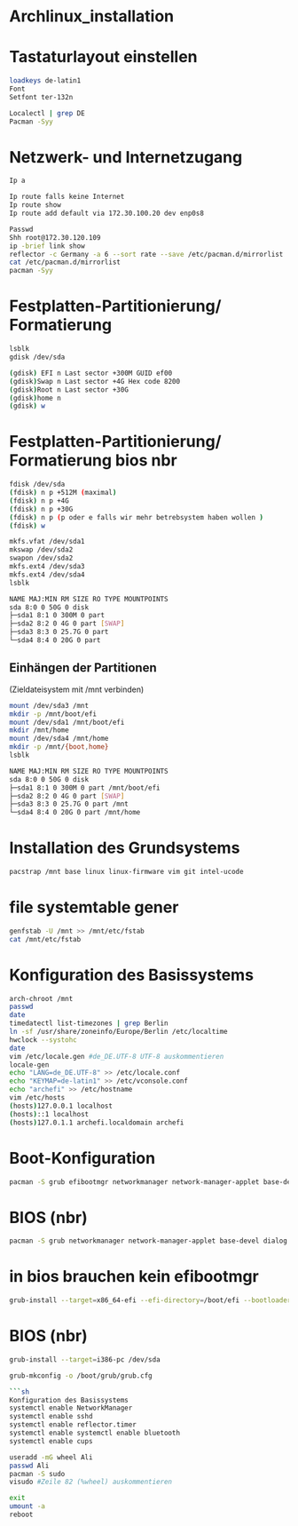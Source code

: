 # Archlinux_installation


# Tastaturlayout einstellen
```sh
loadkeys de-latin1
Font
Setfont ter-132n
```

```sh
Localectl | grep DE
Pacman -Syy
```

# Netzwerk- und Internetzugang
```sh
Ip a

Ip route falls keine Internet
Ip route show
Ip route add default via 172.30.100.20 dev enp0s8
```

```sh
Passwd
Shh root@172.30.120.109
ip -brief link show
reflector -c Germany -a 6 --sort rate --save /etc/pacman.d/mirrorlist
cat /etc/pacman.d/mirrorlist
pacman -Syy
```

# Festplatten-Partitionierung/ Formatierung
```sh
lsblk
gdisk /dev/sda
```

```sh
(gdisk) EFI n Last sector +300M GUID ef00
(gdisk)Swap n Last sector +4G Hex code 8200
(gdisk)Root n Last sector +30G
(gdisk)home n
(gdisk) w
```

# Festplatten-Partitionierung/ Formatierung bios nbr
```sh
fdisk /dev/sda
(fdisk) n p +512M (maximal)
(fdisk) n p +4G
(fdisk) n p +30G
(fdisk) n p (p oder e falls wir mehr betrebsystem haben wollen )
(fdisk) w
```

```sh
mkfs.vfat /dev/sda1
mkswap /dev/sda2
swapon /dev/sda2
mkfs.ext4 /dev/sda3
mkfs.ext4 /dev/sda4
lsblk
```

```sh
NAME MAJ:MIN RM SIZE RO TYPE MOUNTPOINTS
sda 8:0 0 50G 0 disk
├─sda1 8:1 0 300M 0 part
├─sda2 8:2 0 4G 0 part [SWAP]
├─sda3 8:3 0 25.7G 0 part
└─sda4 8:4 0 20G 0 part
```

## Einhängen der Partitionen
(Zieldateisystem mit /mnt verbinden)
```sh
mount /dev/sda3 /mnt
mkdir -p /mnt/boot/efi
mount /dev/sda1 /mnt/boot/efi
mkdir /mnt/home
mount /dev/sda4 /mnt/home
mkdir -p /mnt/{boot,home}
lsblk
```

```sh
NAME MAJ:MIN RM SIZE RO TYPE MOUNTPOINTS
sda 8:0 0 50G 0 disk
├─sda1 8:1 0 300M 0 part /mnt/boot/efi
├─sda2 8:2 0 4G 0 part [SWAP]
├─sda3 8:3 0 25.7G 0 part /mnt
└─sda4 8:4 0 20G 0 part /mnt/home
```

# Installation des Grundsystems

```sh
pacstrap /mnt base linux linux-firmware vim git intel-ucode
```

# file systemtable gener
```sh
genfstab -U /mnt >> /mnt/etc/fstab
cat /mnt/etc/fstab
```

# Konfiguration des Basissystems

```sh
arch-chroot /mnt
passwd
date
timedatectl list-timezones | grep Berlin
ln -sf /usr/share/zoneinfo/Europe/Berlin /etc/localtime
hwclock --systohc
date
vim /etc/locale.gen #de_DE.UTF-8 UTF-8 auskommentieren
locale-gen
echo "LANG=de_DE.UTF-8" >> /etc/locale.conf
echo "KEYMAP=de-latin1" >> /etc/vconsole.conf
echo "archefi" >> /etc/hostname
vim /etc/hosts
(hosts)127.0.0.1 localhost
(hosts)::1 localhost
(hosts)127.0.1.1 archefi.localdomain archefi
```

# Boot-Konfiguration
```sh
pacman -S grub efibootmgr networkmanager network-manager-applet base-devel dialog mtools dosfstools wpa_supplicant reflector linux-headers xdg-utils xdg-user-dirs rsync inetutils dnsutils nfs-utils gvfs gvfs-smb openssh xf86-video-intel bluez bluez-utils cups hplip pulseaudio alsa-utils pavucontrol terminus-font
```

# BIOS (nbr)
```sh
pacman -S grub networkmanager network-manager-applet base-devel dialog mtools dosfstools wpa_supplicant reflector linux-headers cups hplip xdg-utils xdg-user-dirs rsync inetutils dnsutils nfs-utils gvfs gvfs-smb openssh xf86-video-intel bluez bluez-utils pulseaudio alsa-utils pavucontrol terminus-font
```

# in bios brauchen kein efibootmgr
```sh
grub-install --target=x86_64-efi --efi-directory=/boot/efi --bootloader-id=GRUB
```

# BIOS (nbr)
```sh
grub-install --target=i386-pc /dev/sda
```

```sh
grub-mkconfig -o /boot/grub/grub.cfg

```sh
Konfiguration des Basissystems
systemctl enable NetworkManager
systemctl enable sshd
systemctl enable reflector.timer
systemctl enable systemctl enable bluetooth
systemctl enable cups
```

```sh
useradd -mG wheel Ali
passwd Ali
pacman -S sudo
visudo #Zeile 82 (%wheel) auskommentieren
```

```sh
exit
umount -a
reboot
```
 
